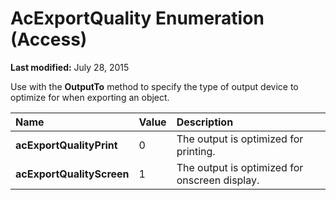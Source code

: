 
# AcExportQuality Enumeration (Access)

 **Last modified:** July 28, 2015

Use with the  **OutputTo** method to specify the type of output device to optimize for when exporting an object.


|**Name**|**Value**|**Description**|
|:-----|:-----|:-----|
| **acExportQualityPrint**|0|The output is optimized for printing.|
| **acExportQualityScreen**|1|The output is optimized for onscreen display.|
